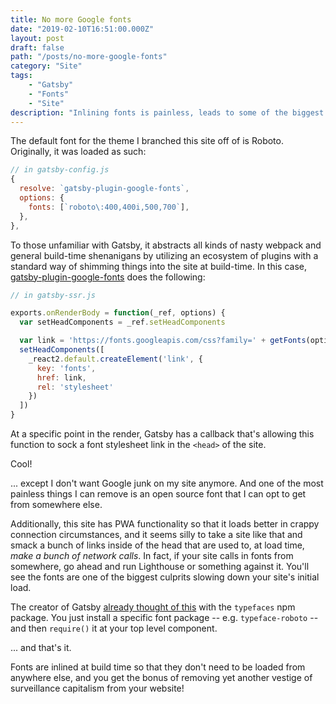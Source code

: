 ```yaml
---
title: No more Google fonts
date: "2019-02-10T16:51:00.000Z"
layout: post
draft: false
path: "/posts/no-more-google-fonts"
category: "Site"
tags:
    - "Gatsby"
    - "Fonts"
    - "Site"
description: "Inlining fonts is painless, leads to some of the biggest improvements in initial load times, and gets Google requests out of my build and my website."
---
```


The default font for the theme I branched this site off of is Roboto. Originally, it was loaded as such:

```javascript
// in gatsby-config.js
{
  resolve: `gatsby-plugin-google-fonts`,
  options: {
    fonts: [`roboto\:400,400i,500,700`],
  },
},
```
To those unfamiliar with Gatsby, it abstracts all kinds of nasty webpack and general build-time shenanigans by utilizing an ecosystem of plugins with a standard way of shimming things into the site at build-time. In this case, [gatsby-plugin-google-fonts](https://github.com/didierfranc/gatsby-plugin-google-fonts) does the following:

```javascript
// in gatsby-ssr.js

exports.onRenderBody = function(_ref, options) {
  var setHeadComponents = _ref.setHeadComponents

  var link = 'https://fonts.googleapis.com/css?family=' + getFonts(options)
  setHeadComponents([
    _react2.default.createElement('link', {
      key: 'fonts',
      href: link,
      rel: 'stylesheet'
    })
  ])
}
```
At a specific point in the render, Gatsby has a callback that's allowing this function to sock a font stylesheet link in the `<head>` of the site.

Cool!

... except I don't want Google junk on my site anymore. And one of the most painless things I can remove is an open source font that I can opt to get from somewhere else.

Additionally, this site has PWA functionality so that it loads better in crappy connection circumstances, and it seems silly to take a site like that and smack a bunch of links inside of the head that are used to, at load time, _make a bunch of network calls_. In fact, if your site calls in fonts from somewhere, go ahead and run Lighthouse or something against it. You'll see the fonts are one of the biggest culprits slowing down your site's initial load.

The creator of Gatsby [already thought of this](https://github.com/KyleAMathews/typefaces) with the `typefaces` npm package. You just install a specific font package -- e.g. `typeface-roboto` -- and then `require()` it at your top level component.

... and that's it.

Fonts are inlined at build time so that they don't need to be loaded from anywhere else, and you get the bonus of removing yet another vestige of surveillance capitalism from your website!

